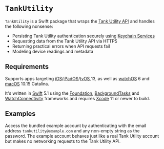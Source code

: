 # `TankUtility`

`TankUtility` is a Swift package that wraps the [Tank Utility API](http://apidocs.tankutility.com) and handles the following nonsense:

* Persisting Tank Utility authentication securely using [Keychain Services](https://developer.apple.com/documentation/security/keychain_services)
* Requesting data from the Tank Utility API via HTTPS
* Returning practical errors when API requests fail
* Modeling device readings and metadata

## Requirements

Supports apps targeting [iOS](https://developer.apple.com/ios)/[iPadOS](https://developer.apple.com/ipad)/[tvOS ](https://developer.apple.com/tvos) 13, as well as [watchOS](https://developer.apple.com/watchos) 6 and [macOS](https://developer.apple.com/macos) 10.15 Catalina.

It's written in [Swift](https://developer.apple.com/documentation/swift) 5.1 using the [Foundation](https://developer.apple.com/documentation/foundation), [BackgroundTasks](https://developer.apple.com/documentation/backgroundtasks) and [WatchConnectivity](https://developer.apple.com/documentation/watchconnectivity) frameworks and requires [Xcode](https://developer.apple.com/xcode) 11 or newer to build.

## Examples

Access the bundled example account by authenticating with the email address `tankutility@example.com` and any non-empty string as the password. The example account behaves just like a real Tank Utility account but makes no networking requests to the Tank Utility API.
